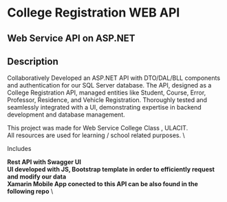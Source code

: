 # College Registration WEB API
## Web Service API on ASP.NET

## Description
Collaboratively Developed an ASP.NET API with DTO/DAL/BLL components and authentication for our SQL Server database. 
The API, designed as a College Registration API, managed entities like Student, Course, Error, Professor, Residence, and Vehicle Registration. 
Thoroughly tested and seamlessly integrated with a UI, demonstrating expertise in backend development and database management.

This project was made for Web Service College Class , ULACIT. \
All resources are used for learning / school related purposes. \

Includes 

**Rest API with Swagger UI** \
**UI developed with JS, Bootstrap template in order to efficiently request and modify our data** \
**Xamarin Mobile App conected to this API can be also found in the following repo** \
